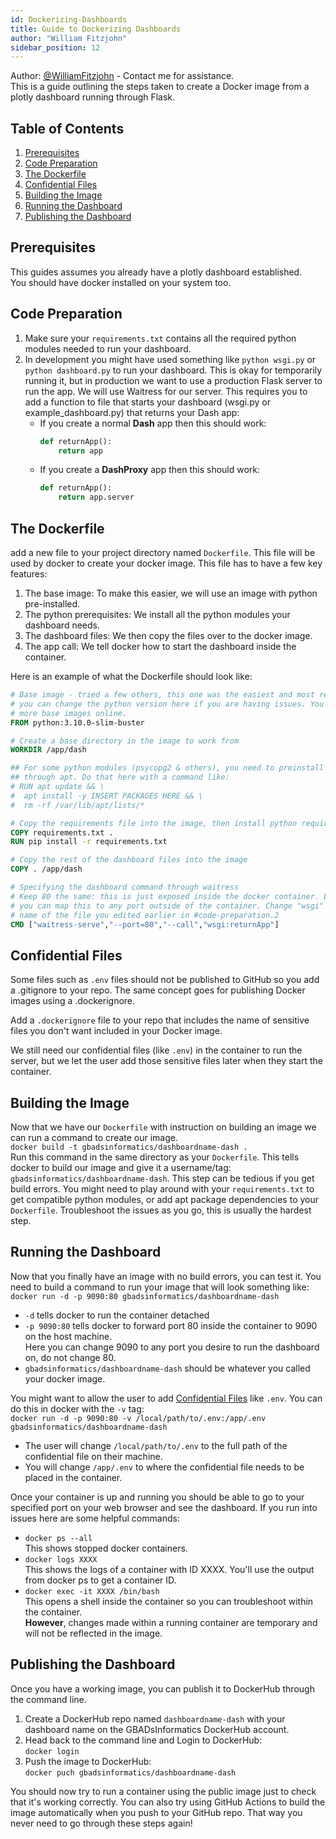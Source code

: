 ```yaml
---
id: Dockerizing-Dashboards
title: Guide to Dockerizing Dashboards
author: "William Fitzjohn"
sidebar_position: 12
---
```


Author: [@WilliamFitzjohn](https://github.com/WilliamFitzjohn) - Contact me for assistance.\
This is a guide outlining the steps taken to create a Docker image from a plotly dashboard running through Flask.

## Table of Contents
1. [Prerequisites](#prerequisites)
1. [Code Preparation](#code-preparation)
1. [The Dockerfile](#the-dockerfile)
1. [Confidential Files](#confidential-files)
1. [Building the Image](#building-the-image)
1. [Running the Dashboard](#running-the-dashboard)
1. [Publishing the Dashboard](#publishing-the-dashboard)

## Prerequisites
This guides assumes you already have a plotly dashboard established.\
You should have docker installed on your system too.

## Code Preparation
1. Make sure your `requirements.txt` contains all the required python modules needed to run your dashboard.
2. In development you might have used something like `python wsgi.py` or `python dashboard.py` to run your dashboard. This is okay for temporarily running it, but in production we want to use a production Flask server to run the app. We will use Waitress for our server. This requires you to add a function to file that starts your dashboard (wsgi.py or example_dashboard.py) that returns your Dash app:
    - If you create a normal **Dash** app then this should work:
        ```python
        def returnApp():
            return app
        ```
    - If you create a **DashProxy** app then this should work:
        ```python
        def returnApp():
            return app.server
        ```

## The Dockerfile
add a new file to your project directory named `Dockerfile`. This file will be used by docker to create your docker image. This file has to have a few key features:
1. The base image: To make this easier, we will use an image with python pre-installed.
2. The python prerequisites: We install all the python modules your dashboard needs.
3. The dashboard files: We then copy the files over to the docker image.
4. The app call: We tell docker how to start the dashboard inside the container.

Here is an example of what the Dockerfile should look like:
```Dockerfile
# Base image - tried a few others, this one was the easiest and most resilient
# you can change the python version here if you are having issues. You can find
# more base images online.
FROM python:3.10.0-slim-buster

# Create a base directory in the image to work from 
WORKDIR /app/dash

## For some python modules (psycopg2 & others), you need to preinstall programs
## through apt. Do that here with a command like: 
# RUN apt update && \
#  apt install -y INSERT PACKAGES HERE && \
#  rm -rf /var/lib/apt/lists/*

# Copy the requirements file into the image, then install python requirements
COPY requirements.txt .
RUN pip install -r requirements.txt

# Copy the rest of the dashboard files into the image
COPY . /app/dash

# Specifying the dashboard command through waitress
# Keep 80 the same: this is just exposed inside the docker container. Later
# you can map this to any port outside of the container. Change "wsgi" to the
# name of the file you edited earlier in #code-preparation.2
CMD ["waitress-serve","--port=80","--call","wsgi:returnApp"]
```

## Confidential Files
Some files such as `.env` files should not be published to GitHub so you add a .gitignore to your repo. The same concept goes for publishing Docker images using a .dockerignore.

Add a `.dockerignore` file to your repo that includes the name of sensitive files you don't want included in your Docker image.

We still need our confidential files (like `.env`) in the container to run the server, but we let the user add those sensitive files later when they start the container.

## Building the Image
Now that we have our `Dockerfile` with instruction on building an image we can run a command to create our image.\
`docker build -t gbadsinformatics/dashboardname-dash .`\
Run this command in the same directory as your `Dockerfile`. This tells docker to build our image and give it a username/tag: `gbadsinformatics/dashboardname-dash`. This step can be tedious if you get build errors. You might need to play around with your `requirements.txt` to get compatible python modules, or add apt package dependencies to your `Dockerfile`. Troubleshoot the issues as you go, this is usually the hardest step.

## Running the Dashboard
Now that you finally have an image with no build errors, you can test it. You need to build a command to run your image that will look something like:\
`docker run -d -p 9090:80 gbadsinformatics/dashboardname-dash`
- `-d` tells docker to run the container detached
- `-p 9090:80` tells docker to forward port 80 inside the container to 9090 on the host machine.\
    Here you can change 9090 to any port you desire to run the dashboard on, do not change 80.
- `gbadsinformatics/dashboardname-dash` should be whatever you called your docker image.

You might want to allow the user to add [Confidential Files](#confidential-files) like `.env`. You can do this in docker with the `-v` tag:\
`docker run -d -p 9090:80 -v /local/path/to/.env:/app/.env gbadsinformatics/dashboardname-dash`
- The user will change `/local/path/to/.env` to the full path of the confidential file on their machine. 
- You will change `/app/.env` to where the confidential file needs to be placed in the container.

Once your container is up and running you should be able to go to your specified port on your web browser and see the dashboard. If you run into issues here are some helpful commands:
- `docker ps --all`\
This shows stopped docker containers.
- `docker logs XXXX`\
This shows the logs of a container with ID XXXX. You'll use the output from docker ps to get a container ID.
- `docker exec -it XXXX /bin/bash`\
This opens a shell inside the container so you can troubleshoot within the container.\
**However**, changes made within a running container are temporary and will not be reflected in the image.  

## Publishing the Dashboard
Once you have a working image, you can publish it to DockerHub through the command line.
1. Create a DockerHub repo named `dashboardname-dash` with your dashboard name on the GBADsInformatics DockerHub account.
2. Head back to the command line and Login to DockerHub:\
`docker login`
3. Push the image to DockerHub:\
`docker puch gbadsinformatics/dashboardname-dash`

You should now try to run a container using the public image just to check that it's working correctly. You can also try using GitHub Actions to build the image automatically when you push to your GitHub repo. That way you never need to go through these steps again!
